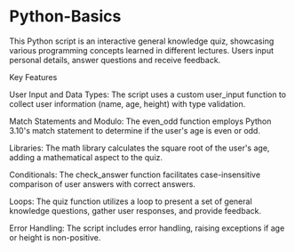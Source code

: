 # Python-Basics

This Python script is an interactive general knowledge quiz, showcasing various programming concepts learned in different lectures. Users input personal details, answer questions and receive feedback.

Key Features

User Input and Data Types:
The script uses a custom user_input function to collect user information (name, age, height) with type validation.

Match Statements and Modulo:
The even_odd function employs Python 3.10's match statement to determine if the user's age is even or odd.

Libraries:
The math library calculates the square root of the user's age, adding a mathematical aspect to the quiz.

Conditionals:
The check_answer function facilitates case-insensitive comparison of user answers with correct answers.

Loops:
The quiz function utilizes a loop to present a set of general knowledge questions, gather user responses, and provide feedback.

Error Handling:
The script includes error handling, raising exceptions if age or height is non-positive.
